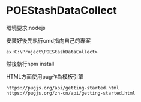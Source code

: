 # POEStashDataCollect

環境要求:nodejs

安裝好後先執行cmd指向自己的專案

    ex:C:\Project\POEStashDataCollect>

然後執行npm install

HTML方面使用pug作為模板引擎

    https://pugjs.org/api/getting-started.html 
    https://pugjs.org/zh-cn/api/getting-started.html